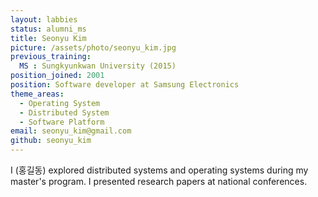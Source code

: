 ```yaml
---
layout: labbies
status: alumni_ms
title: Seonyu Kim
picture: /assets/photo/seonyu_kim.jpg
previous_training:
  MS : Sungkyunkwan University (2015)
position_joined: 2001
position: Software developer at Samsung Electronics 
theme_areas:
  - Operating System
  - Distributed System
  - Software Platform
email: seonyu_kim@gmail.com
github: seonyu_kim
---
```


I (홍길동) explored distributed systems and operating systems during my master's program. I presented research papers at national conferences.
